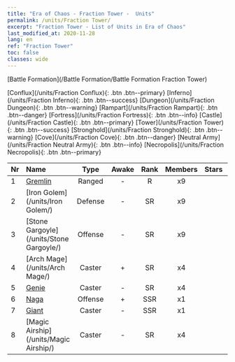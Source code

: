 ```yaml
---
title: "Era of Chaos - Fraction Tower -  Units"
permalink: /units/Fraction Tower/
excerpt: "Fraction Tower - List of Units in Era of Chaos"
last_modified_at: 2020-11-28
lang: en
ref: "Fraction Tower"
toc: false
classes: wide
---
```

  [Battle Formation](/Battle Formation/Battle Formation Fraction Tower)

 [Conflux](/units/Fraction Conflux){: .btn .btn--primary} [Inferno](/units/Fraction Inferno){: .btn .btn--success} [Dungeon](/units/Fraction Dungeon){: .btn .btn--warning} [Rampart](/units/Fraction Rampart){: .btn .btn--danger} [Fortress](/units/Fraction Fortress){: .btn .btn--info} [Castle](/units/Fraction Castle){: .btn .btn--primary} [Tower](/units/Fraction Tower){: .btn .btn--success} [Stronghold](/units/Fraction Stronghold){: .btn .btn--warning} [Cove](/units/Fraction Cove){: .btn .btn--danger} [Neutral Army](/units/Fraction Neutral Army){: .btn .btn--info} [Necropolis](/units/Fraction Necropolis){: .btn .btn--primary} 

  | Nr |         Name        |   Type   | Awake |    Rank   |   Members     |  Stars  |  Attack  |     HP    |    Art     |
  |:---|:--------------------|:--------:|:-----:|:---------:|:-------------:|:-------:|:--------:|:---------:|:-----------|
  | 1 | [Gremlin](/units/Gremlin/) | Ranged | - | R | x9 | <i class="fas fa-star"/> | 84.4 | 645 |  dayaojing  |
  | 2 | [Iron Golem](/units/Iron Golem/) | Defense | - | SR | x9 | <i class="fas fa-star"/><i class="fas fa-star"/> | 151.4 | 1850 |  tieren  |
  | 3 | [Stone Gargoyle](/units/Stone Gargoyle/) | Offense | - | SR | x9 | <i class="fas fa-star"/><i class="fas fa-star"/> | 48.0 | 300 |  shixianggui  |
  | 4 | [Arch Mage](/units/Arch Mage/) | Caster | + | SR | x4 | <i class="fas fa-star"/><i class="fas fa-star"/> | 54.6 | 1324 |  dafashi  |
  | 5 | [Genie](/units/Genie/) | Caster | - | SR | x4 | <i class="fas fa-star"/><i class="fas fa-star"/><i class="fas fa-star"/> | 102.6 | 662 |  dengshen  |
  | 6 | [Naga](/units/Naga/) | Offense | + | SSR | x1 | <i class="fas fa-star"/><i class="fas fa-star"/><i class="fas fa-star"/> | 79.4 | 811 |  najianvyao  |
  | 7 | [Giant](/units/Giant/) | Caster | - | SSR | x1 | <i class="fas fa-star"/><i class="fas fa-star"/><i class="fas fa-star"/> | 792.0 | 5431 |  taitan  |
  | 8 | [Magic Airship](/units/Magic Airship/) | Caster | - | SR | x4 | <i class="fas fa-star"/><i class="fas fa-star"/><i class="fas fa-star"/> | 208.5 | 1715 |  reqiqiu  |
